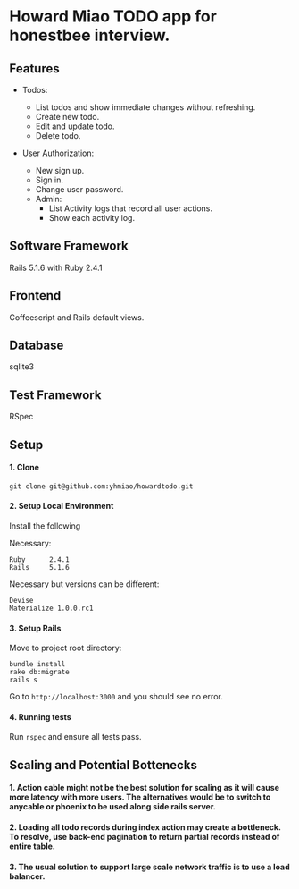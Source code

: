 # Howard Miao TODO app for honestbee interview.

## Features

- Todos:
  - List todos and show immediate changes without refreshing.
  - Create new todo.
  - Edit and update todo.
  - Delete todo.

- User Authorization:
  - New sign up.
  - Sign in.
  - Change user password.
  - Admin:
    * List Activity logs that record all user actions.
    * Show each activity log.

## Software Framework

Rails 5.1.6 with Ruby 2.4.1

## Frontend

Coffeescript and Rails default views.

## Database

sqlite3

## Test Framework

RSpec

## Setup

#### 1. Clone

```
git clone git@github.com:yhmiao/howardtodo.git
```

#### 2. Setup Local Environment

Install the following

Necessary:

```
Ruby      2.4.1
Rails     5.1.6
```

Necessary but versions can be different:

```
Devise
Materialize 1.0.0.rc1
```

#### 3. Setup Rails

Move to project root directory:

```
bundle install
rake db:migrate
rails s
```

Go to `http://localhost:3000` and you should see no error.

#### 4. Running tests

Run `rspec` and ensure all tests pass.

## Scaling and Potential Bottenecks

#### 1. Action cable might not be the best solution for scaling as it will cause more latency with more users. The alternatives would be to switch to anycable or phoenix to be used along side rails server.  

#### 2. Loading all todo records during index action may create a bottleneck. To resolve, use back-end pagination to return partial records instead of entire table.

#### 3. The usual solution to support large scale network traffic is to use a load balancer.
